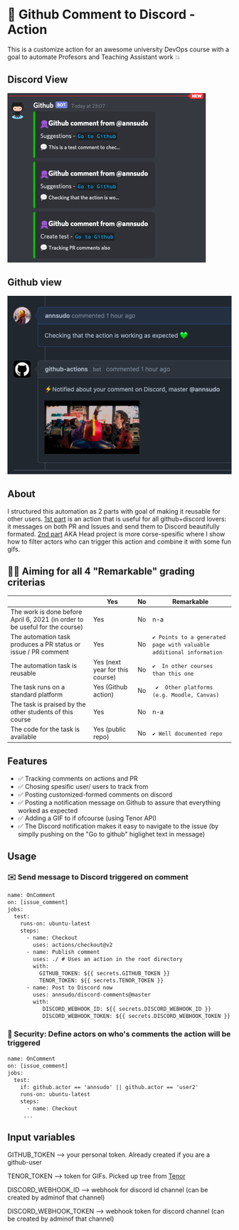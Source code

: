 # 🚀  Github Comment to Discord - Action 

This is a customize action for an awesome university DevOps course with a goal to automate Profesors and Teaching Assistant work 💥
 
## Discord View 
 ![Disord view](/Screenshots/Discord.png)
## Github view 
 ![Github view](/Screenshots/Github.png)


## About
I structured this automation as 2 parts with goal of making it reusable for other users. [1st part](https://github.com/annsudo/discord-comments) is an action that is useful for all github+discord lovers: it messages on both PR and Issues and send them to Discord beautifully formated. [2nd part](https://github.com/annsudo/comment-to-Discord-action) AKA Head project is more corse-spesific where I show how to filter actors who can trigger this action and combine it with some fun gifs.



## 👩‍💻 Aiming for all 4 "Remarkable" grading criterias 



|                                             | Yes | No | Remarkable  |
|-------------------------------------------- | ----|----|-------------|
|The work is done before April 6, 2021 (in order to be useful for the course) | Yes | No | n-a|
|The automation task produces a PR status or issue / PR comment | Yes | No | ` ✔️ Points to a generated page with valuable additional information `|
|The automation task is reusable | Yes (next year for this course) | No | `✔️  In other courses than this one `|
|The task runs on a standard platform | Yes (Github action) | No |` ✔️  Other platforms (e.g. Moodle, Canvas)` |
|The task is praised by the other students of this course | Yes | No | n-a |
|The code for the task is available | Yes (public repo) | No | ` ✔️ Well documented repo `|



## Features
- ✅  Tracking comments on actions and PR 
- ✅  Chosing spesific user/ users to track from
- ✅  Posting customized-formed comments on discord
- ✅  Posting a notification message on Github to assure that everything worked as expected
- ✅  Adding a GIF to if ofcourse (using Tenor API)
- ✅  The Discord notification makes it easy to navigate to the issue (by simplly pushing on the "Go to github" higlighet text in message)


## Usage
### ✉️ Send message to Discord triggered on comment
```
name: OnComment
on: [issue_comment]
jobs: 
  test:
    runs-on: ubuntu-latest  
    steps:
      - name: Checkout
        uses: actions/checkout@v2
      - name: Publish comment
        uses: ./ # Uses an action in the root directory
        with:
          GITHUB_TOKEN: ${{ secrets.GITHUB_TOKEN }}
          TENOR_TOKEN: ${{ secrets.TENOR_TOKEN }}
      - name: Post to Discord now
        uses: annsudo/discord-comments@master
        with:
           DISCORD_WEBHOOK_ID: ${{ secrets.DISCORD_WEBHOOK_ID }}
           DISCORD_WEBHOOK_TOKEN: ${{ secrets.DISCORD_WEBHOOK_TOKEN }}
```           

### 🚨 Security: Define actors on who's comments the action will be triggered
```
name: OnComment
on: [issue_comment]
jobs: 
  test:
    if: github.actor == 'annsudo' || github.actor == 'user2' 
    runs-on: ubuntu-latest  
    steps:
      - name: Checkout
     ... 
```
## Input variables
GITHUB_TOKEN --> your personal token. Already created if you are a github-user

TENOR_TOKEN --> token for GIFs. Picked up tree from [Tenor](https://tenor.com/)

DISCORD_WEBHOOK_ID --> webhook for discord id channel (can be created by adminof that channel)

DISCORD_WEBHOOK_TOKEN --> webhook token for discord channel (can be created by adminof that channel)

